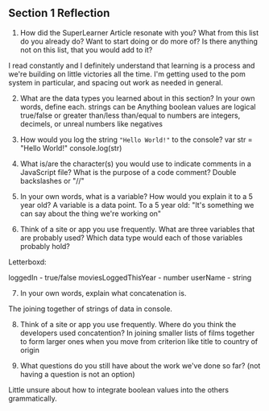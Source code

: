 ## Section 1 Reflection

1. How did the SuperLearner Article resonate with you? What from this list do you already do? Want to start doing or do more of? Is there anything not on this list, that you would add to it?

I read constantly and I definitely understand that learning is a process and we're building on little victories all the time. I'm getting used to the pom system in particular, and spacing out work as needed in general.

2. What are the data types you learned about in this section? In your own words, define each.
strings can be Anything
boolean values are logical true/false or greater than/less than/equal to
numbers are integers, decimels, or unreal numbers like negatives

3. How would you log the string `"Hello World!"` to the console?
var str = "Hello World!"
console.log(str)

4. What is/are the character(s) you would use to indicate comments in a JavaScript file? What is the purpose of a code comment?
Double backslashes or "//"

5. In your own words, what is a variable? How would you explain it to a 5 year old?
A variable is a data point. To a 5 year old: "It's something we can say about the thing we're working on"

6. Think of a site or app you use frequently. What are three variables that are probably used? Which data type would each of those variables probably hold?

Letterboxd:

loggedIn - true/false
moviesLoggedThisYear - number
userName - string

7. In your own words, explain what concatenation is.

The joining together of strings of data in console.

8. Think of a site or app you use frequently. Where do you think the developers used concatention?
In joining smaller lists of films together to form larger ones when you move from criterion like title to country of origin

9. What questions do you still have about the work we've done so far? (not having a question is not an option)

Little unsure about how to integrate boolean values into the others grammatically.
